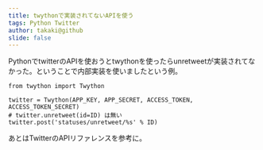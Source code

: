 ```yaml
---
title: twythonで実装されてないAPIを使う
tags: Python Twitter
author: takaki@github
slide: false
---
```

PythonでtwitterのAPIを使おうとtwythonを使ったらunretweetが実装されてなかった。ということで内部実装を使いましたという例。


```py3
from twython import Twython

twitter = Twython(APP_KEY, APP_SECRET, ACCESS_TOKEN, ACCESS_TOKEN_SECRET)
# twitter.unretweet(id=ID) は無い
twitter.post('statuses/unretweet/%s' % ID)
```

あとはTwitterのAPIリファレンスを参考に。

